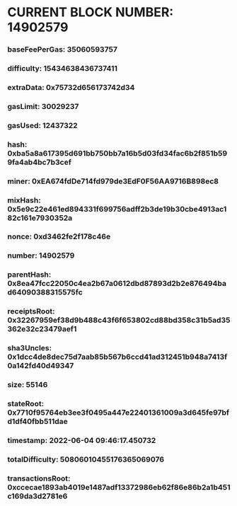 # CURRENT BLOCK NUMBER: 14902579

### baseFeePerGas: 35060593757
### difficulty: 15434638436737411
### extraData: 0x75732d656173742d34
### gasLimit: 30029237
### gasUsed: 12437322
### hash: 0xba5a8a617395d691bb750bb7a16b5d03fd34fac6b2f851b599fa4ab4bc7b3cef
### miner: 0xEA674fdDe714fd979de3EdF0F56AA9716B898ec8
### mixHash: 0x5e9c22e461ed894331f699756adff2b3de19b30cbe4913ac182c161e7930352a
### nonce: 0xd3462fe2f178c46e
### number: 14902579
### parentHash: 0x8ea47fcc22050c4ea2b67a0612dbd87893d2b2e876494bad64090388315575fc
### receiptsRoot: 0x32267959ef38d9b488c43f6f653802cd88bd358c31b5ad35362e32c23479aef1
### sha3Uncles: 0x1dcc4de8dec75d7aab85b567b6ccd41ad312451b948a7413f0a142fd40d49347
### size: 55146
### stateRoot: 0x7710f95764eb3ee3f0495a447e22401361009a3d645fe97bfd1df40fbb511dae
### timestamp: 2022-06-04 09:46:17.450732
### totalDifficulty: 50806010455176365069076
### transactionsRoot: 0xccecae1893ab4019e1487adf13372986eb62f86e86b2a1b451c169da3d2781e6
